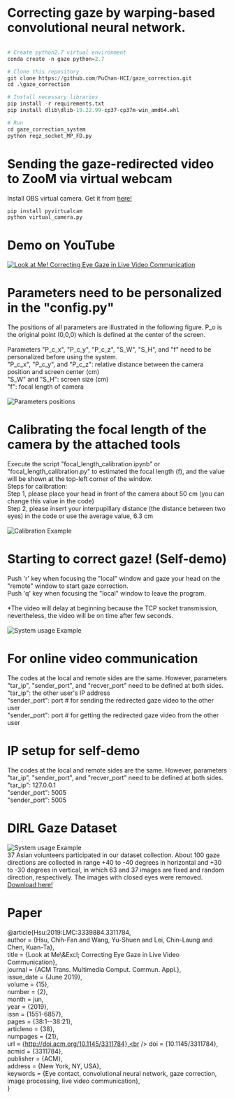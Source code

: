 # Correcting gaze by warping-based convolutional neural network.

```python

# Create python2.7 virtual environment
conda create -n gaze python=2.7

# Clone this repository
git clone https://github.com/PuChan-HCI/gaze_correction.git
cd .\gaze_correction

# Install necessary libraries
pip install -r requirements.txt
pip install dlib\dlib-19.22.99-cp37-cp37m-win_amd64.whl

# Run
cd gaze_correction_system 
python regz_socket_MP_FD.py

```

# Sending the gaze-redirected video to ZooM via virtual webcam
Install OBS virtual camera. Get it from [here!](https://obsproject.com/)
```python
pip install pyvirtualcam
python virtual_camera.py
```

# Demo on YouTube
[![Look at Me! Correcting Eye Gaze in Live Video Communication](https://github.com/chihfanhsu/gaze_correction/blob/master/imgs/YouTube_page.PNG)](https://youtu.be/9nAHINph5a4)


# Parameters need to be personalized in the "config.py"
The positions of all parameters are illustrated in the following figure. P_o is the original point (0,0,0) which is defined at the center of the screen. <br />
<br />
Parameters "P_c_x", "P_c_y", "P_c_z", "S_W", "S_H", and "f" need to be personalized before using the system. <br /> 
"P_c_x", "P_c_y", and "P_c_z": relative distance between the camera position and screen center (cm) <br />
"S_W" and "S_H": screen size (cm) <br />
"f": focal length of camera <br />
<br />
![Parameters positions](https://github.com/chihfanhsu/gaze_correction/blob/master/imgs/correcting_gaze.png)

# Calibrating the focal length of the camera by the attached tools
Execute the script "focal_length_calibration.ipynb" or "focal_length_calibration.py" to estimated the focal length (f), and the value will be shown at the top-left corner of the window. <br />
Steps for calibration:<br />
Step 1, please place your head in front of the camera about 50 cm (you can change this value in the code) <br />
Step 2, please insert your interpupillary distance (the distance between two eyes) in the code or use the average value, 6.3 cm <br />
<br />
![Calibration Example](https://github.com/chihfanhsu/gaze_correction/blob/master/imgs/calibration.png)

# Starting to correct gaze! (Self-demo)
Push 'r' key when focusing the "local" window and gaze your head on the "remote" window to start gaze correction. <br />
Push 'q' key when focusing the "local" window to leave the program. <br />
<br />
*The video will delay at beginning because the TCP socket transmission, nevertheless, the video will be on time after few seconds. <br />
<br />
![System usage Example](https://github.com/chihfanhsu/gaze_correction/blob/master/imgs/system_usage.png)

# For online video communication
The codes at the local and remote sides are the same. However, parameters "tar_ip", "sender_port", and "recver_port" need to be defined at both sides. <br />
"tar_ip": the other user's IP address <br />
"sender_port": port # for sending the redirected gaze video to the other user <br />
"sender_port": port # for getting the redirected gaze video from the other user <br />

# IP setup for self-demo
The codes at the local and remote sides are the same. However, parameters "tar_ip", "sender_port", and "recver_port" need to be defined at both sides. <br />
"tar_ip": 127.0.0.1 <br />
"sender_port": 5005 <br />
"sender_port": 5005 <br />

# DIRL Gaze Dataset
![System usage Example](https://github.com/chihfanhsu/gaze_correction/blob/master/imgs/dataset_collection.PNG)
<br />
37 Asian volunteers participated in our dataset collection. About 100 gaze directions are collected in range +40 to -40 degrees in horizontal and +30 to -30 degrees in vertical, in which 63 and 37 images are fixed and random direction, respectively. The images with closed eyes were removed.
[Download here!](https://sites.google.com/site/chihfanhsuwebsite/dataset)

# Paper
@article{Hsu:2019:LMC:3339884.3311784,<br />
author = {Hsu, Chih-Fan and Wang, Yu-Shuen and Lei, Chin-Laung and Chen, Kuan-Ta},<br />
 title = {Look at Me\\\&Excl; Correcting Eye Gaze in Live Video Communication},<br />
 journal = {ACM Trans. Multimedia Comput. Commun. Appl.},<br />
 issue_date = {June 2019},<br />
 volume = {15},<br />
 number = {2},<br />
 month = jun,<br />
 year = {2019},<br />
 issn = {1551-6857},<br />
 pages = {38:1--38:21},<br />
 articleno = {38},<br />
 numpages = {21},<br />
 url = {http://doi.acm.org/10.1145/3311784},<br />
 doi = {10.1145/3311784},<br />
 acmid = {3311784},<br />
 publisher = {ACM},<br />
 address = {New York, NY, USA},<br />
 keywords = {Eye contact, convolutional neural network, gaze correction, <br />image processing, live video communication},<br />
} <br />

